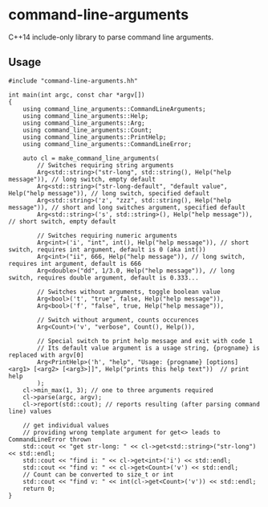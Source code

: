 # command-line-arguments
C++14 include-only library to parse command line arguments.

## Usage

    #include "command-line-arguments.hh"

    int main(int argc, const char *argv[])
    {
        using command_line_arguments::CommandLineArguments;
        using command_line_arguments::Help;
        using command_line_arguments::Arg;
        using command_line_arguments::Count;
        using command_line_arguments::PrintHelp;
        using command_line_arguments::CommandLineError;

        auto cl = make_command_line_arguments(
            // Switches requiring string arguments
            Arg<std::string>("str-long", std::string(), Help("help message")), // long switch, empty default
            Arg<std::string>("str-long-default", "default value", Help("help message")), // long switch, specified default
            Arg<std::string>('z', "zzz", std::string(), Help("help message")), // short and long switches argument, specified default
            Arg<std::string>('s', std::string>(), Help("help message")), // short switch, empty default

            // Switches requiring numeric arguments
            Arg<int>('i', "int", int(), Help("help message")), // short switch, requires int argument, default is 0 (aka int())
            Arg<int>("ii", 666, Help("help message")), // long switch, requires int argument, default is 666
            Arg<double>("dd", 1/3.0, Help("help message")), // long switch, requires double argument, default is 0.333...

            // Switches without arguments, toggle boolean value
            Arg<bool>('t', "true", false, Help("help message")),
            Arg<bool>('f', "false", true, Help("help message")),

            // Switch without argument, counts occurences
            Arg<Count>('v', "verbose", Count(), Help()),

            // Special switch to print help message and exit with code 1
            // Its default value argument is a usage string, {progname} is replaced with argv[0]
            Arg<PrintHelp>('h', "help", "Usage: {progname} [options] <arg1> [<arg2> [<arg3>]]", Help("prints this help text"))  // print help
            );
        cl->min_max(1, 3); // one to three arguments required
        cl->parse(argc, argv);
        cl->report(std::cout); // reports resulting (after parsing command line) values

        // get individual values
        // providing wrong template argument for get<> leads to CommandLineError thrown
        std::cout << "get str-long: " << cl->get<std::string>("str-long") << std::endl;
        std::cout << "find i: " << cl->get<int>('i') << std::endl;
        std::cout << "find v: " << cl->get<Count>('v') << std::endl;
        // Count can be converted to size_t or int
        std::cout << "find v: " << int(cl->get<Count>('v')) << std::endl;
        return 0;
    }
